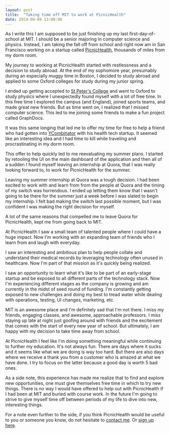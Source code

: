 ```yaml
---
layout: post
title:  "Taking time off MIT to work at PicnicHealth"
date: 2014-09-09 13:00:00
---
```


As I write this I am supposed to be just finishing up my last first-day-of-school  at MIT. I should be a senior majoring in computer science and physics. Instead, I am taking the fall off from school and right now am in San Francisco working on a startup called [PicnicHealth](//picnichealth.com), thousands of miles from my dorm room.

My journey to working at PicnicHealth started with restlessness and a decision to study abroad. At the end of my sophomore year, presumably during an especially muggy time in Boston, I decided to study abroad and applied to some Oxford colleges for study during my junior spring.

I ended up getting accepted to [St Peter's College](//www.spc.ox.ac.uk) and went to Oxford to study physics where I unexpectedly found myself with a lot of free time. In this free time I explored the campus (and England), joined sports teams, and made great new friends. But as time went on, I realized that I missed computer science. This led to me joining some friends to make a fun project called GraphDocs.

It was this same longing that led me to offer my time for free to help a friend who had gotten into [YCombinator](//ycombinator.com) with his health tech startup. It seemed like an interesting idea and I had time to kill while traveling and procrastinating in my dorm room.

This offer to help quickly led to me reevaluating my summer plans. I started by retooling the UI on the main dashboard of the application and then all of a sudden I found myself leaving an internship at Quora, that I was really looking forward to, to work for PicnicHealth for the summer.

Leaving my summer internship at Quora was a tough decision. I had been excited to work with and learn from from the people at Quora and the timing of my switch was horrendous. I ended up letting them know that I wasn't going to be there for the summer just a week before I was slated to begin my internship. I felt bad making the switch last possible moment, but I was confident I was making the right decision for myself.

A lot of the same reasons that compelled me to leave Quora for PicnicHealth, kept me from going back to MIT.

At PicnicHealth I saw a small team of talented people where I could have a huge impact. Now I'm working with an expanding team of friends who I learn from and laugh with everyday.

I saw an interesting and ambitious plan to help people collate and understand their medical records by leveraging technology often unused in healthcare. Now I'm part of that mission as it's quickly being realized.

I saw an opportunity to learn what it's like to be part of an early-stage startup and be exposed to all different parts of the technology stack. Now I'm experiencing different stages as the company is growing and am currently in the midst of seed round of funding. I'm constantly getting exposed to new challenges and doing my best to tread water while dealing with operations, testing, UI changes, marketing, etc.

MIT is an awesome place and I'm definitely sad that I'm not there. I miss my friends, engaging classes, and awesome, approachable professors. I miss staying up late at night just goofing around with friends and the excitement that comes with the start of every new year of school. But ultimately, I am happy with my decision to take time away from school.

At PicnicHealth I feel like I'm doing something meaningful while continuing to further my education. It's not always fun. There are days where it sucks and it seems like what we are doing is way too hard. But there are also days where we receive a thank you from a customer who is amazed at what we have done. I try to focus on the latter because a good day is worth 5 bad ones.

As a side note, this experience has made me realize that to find and explore new opportunities, one must give themselves free time in which to try new things. There is no way I would have offered to help out with PicnicHealth if I had been at MIT and buried with course work. In the future I'm going to strive to give myself time off between periods of my life to dive into new, interesting things.

For a note even further to the side, if you think PicnicHealth would be useful to you or someone you know, do not hesitate to [contact me](mailto:victor@picnichealth.com). Or [sign up here](//picnichealth.com).